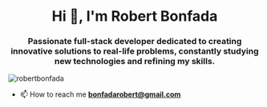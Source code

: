 

<h1 align="center">Hi 👋, I'm Robert Bonfada</h1>

<h3 align="center">Passionate full-stack developer dedicated to creating innovative solutions to real-life problems, constantly studying new technologies and refining my skills.</h3>

<p align="left"> <img src="https://komarev.com/ghpvc/?username=robertbonfada" alt="robertbonfada" /> </p>

- 📫 How to reach me **bonfadarobert@gmail.com**
